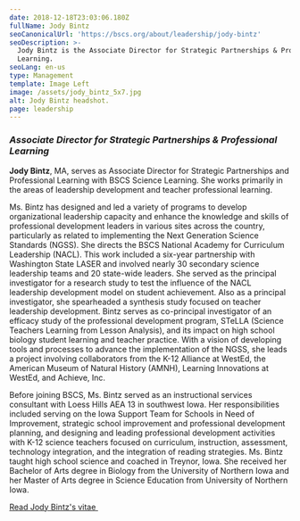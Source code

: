 ```yaml
---
date: 2018-12-18T23:03:06.180Z
fullName: Jody Bintz
seoCanonicalUrl: 'https://bscs.org/about/leadership/jody-bintz'
seoDescription: >-
  Jody Bintz is the Associate Director for Strategic Partnerships & Professional
  Learning.
seoLang: en-us
type: Management
template: Image Left
image: /assets/jody_bintz_5x7.jpg
alt: Jody Bintz headshot.
page: leadership
---
```


### *Associate Director for Strategic Partnerships & Professional Learning*

**Jody Bintz**, MA, serves as Associate Director for Strategic Partnerships and Professional Learning with BSCS Science Learning. She works primarily in the areas of leadership development and teacher professional learning.

Ms. Bintz has designed and led a variety of programs to develop organizational leadership capacity and enhance the knowledge and skills of professional development leaders in various sites across the country, particularly as related to implementing the Next Generation Science Standards (NGSS). She directs the BSCS National Academy for Curriculum Leadership (NACL). This work included a six-year partnership with Washington State LASER and involved nearly 30 secondary science leadership teams and 20 state-wide leaders. She served as the principal investigator for a research study to test the influence of the NACL leadership development model on student achievement. Also as a principal investigator, she spearheaded a synthesis study focused on teacher leadership development. Bintz serves as co-principal investigator of an efficacy study of the professional development program, STeLLA (Science Teachers Learning from Lesson Analysis), and its impact on high school biology student learning and teacher practice. With a vision of developing tools and processes to advance the implementation of the NGSS, she leads a project involving collaborators from the K-12 Alliance at WestEd, the American Museum of Natural History (AMNH), Learning Innovations at WestEd, and Achieve, Inc. 

Before joining BSCS, Ms. Bintz served as an instructional services consultant with Loess Hills AEA 13 in southwest Iowa. Her responsibilities included serving on the Iowa Support Team for Schools in Need of Improvement, strategic school improvement and professional development planning, and designing and leading professional development activities with K-12 science teachers focused on curriculum, instruction, assessment, technology integration, and the integration of reading strategies. Ms. Bintz taught high school science and coached in Treynor, Iowa. She received her Bachelor of Arts degree in Biology from the University of Northern Iowa and her Master of Arts degree in Science Education from University of Northern Iowa.

<a class="btn btn-outline-secondary" href="https://media.bscs.org/bscsmw/leadership/management/jody_bintz_vitae.pdf" target="_blank" rel="noopener noreferrer">Read Jody Bintz's vitae&nbsp;<sup><i style="font-size: .65rem" class="fas fa-external-link-alt"></i></sup></a>
